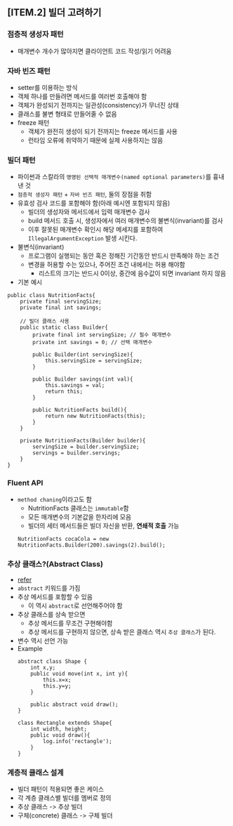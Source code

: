 ## [ITEM.2] 빌더 고려하기
### 점층적 생성자 패턴
- 매개변수 개수가 많아지면 클라이언트 코드 작성/읽기 어려움

### 자바 빈즈 패턴
- setter를 이용하는 방식
- 객체 하나를 만들려면 메서드를 여러번 호출해야 함
- 객체가 완성되기 전까지는 일관성(consistency)가 무너진 상태
- 클래스를 불변 형태로 만들어줄 수 없음
- freeze 패턴
    - 객체가 완전히 생성이 되기 전까지는 freeze 메서드를 사용
    - 런타임 오류에 취약하기 때문에 실제 사용하지는 않음

### 빌더 패턴
- 파이썬과 스칼라의 `명명된 선택적 매개변수(named optional parameters)`를 흉내낸 것
- `점층적 생성자 패턴` + `자바 빈즈 패턴`, 둘의 장점을 취함
- 유효성 검사 코드를 포함해야 함(아래 예시엔 포함되지 않음)
    - 빌더의 생성자와 메서드에서 입력 매개변수 검사
    - build 메서드 호출 시, 생성자에서 여러 매개변수의 불변식(invariant)를 검사
    - 이후 잘못된 매개변수 확인시 해당 메세지를 포함하여 `IllegalArgumentException` 발생 시킨다.
- 불변식(invariant)
    - 프로그램이 실행되는 동안 혹은 정해진 기간동안 반드시 만족해야 하는 조건
    - 변경을 허용할 수는 있으나, 주어진 조건 내에서는 허용 해야함
        - 리스트의 크기는 반드시 0이상, 중간에 음수값이 되면 invariant 하지 않음
- 기본 예시
```
public class NutritionFacts{
    private final servingSize;
    private final int savings;

    // 빌더 클래스 사용
    public static class Builder{
        private final int servingSize; // 필수 매개변수
        private int savings = 0; // 선택 매개변수

        public Builder(int servingSize){
            this.servingSize = servingSize;
        }

        public Builder savings(int val){
            this.savings = val;
            return this;
        }

        public NutritionFacts build(){
            return new NutritionFacts(this);
        }
    }

    private NutritionFacts(Builder builder){
        servingSize = builder.servingSize;
        servings = builder.servings;
    }
}
```
### Fluent API
- `method chaning`이라고도 함
    - NutritionFacts 클래스는 `immutable`함
    - 모든 매개변수의 기본값을 한자리에 모음
    - 빌더의 세터 메서드들은 빌더 자신을 반환, **연쇄적 호출** 가능
    ```
    NutritionFacts cocaCola = new NutritionFacts.Builder(200).savings(2).build();
    ```

### 추상 클래스?(Abstract Class)
- [refer](https://programmers.co.kr/learn/courses/5/lessons/188)
- `abstract` 키워드를 가짐
- 추상 메서드를 포함할 수 있음
    - 이 역시 `abstract`로 선언해주어야 함
- 추상 클래스를 상속 받으면
    - 추상 메서드를 무조건 구현해야함
    - 추상 메서드를 구현하지 않으면, 상속 받은 클래스 역시 `추상 클래스`가 된다.
- 변수 역시 선언 가능
- Example
    ```
    abstract class Shape {
        int x,y;
        public void move(int x, int y){
            this.x=x;
            this.y=y;
        }

        public abstract void draw();
    }

    class Rectangle extends Shape{
        int width, height;
        public void draw(){
            log.info('rectangle');
        }
    }
    ```

### 계층적 클래스 설계
- 빌더 패턴이 적용되면 좋은 케이스
- 각 계층 클래스별 빌더를 멤버로 정의
- 추상 클래스 -> 추상 빌더
- 구체(concrete) 클래스 -> 구체 빌더
